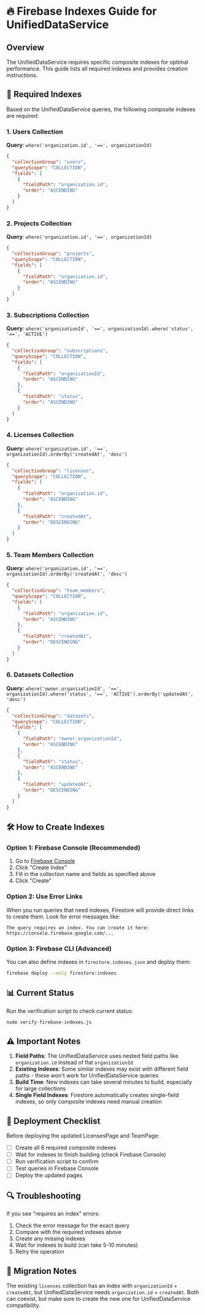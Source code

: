 # 🔥 Firebase Indexes Guide for UnifiedDataService

## Overview

The UnifiedDataService requires specific composite indexes for optimal performance. This guide lists all required indexes and provides creation instructions.

## 🚨 Required Indexes

Based on the UnifiedDataService queries, the following composite indexes are required:

### 1. Users Collection
**Query**: `where('organization.id', '==', organizationId)`
```json
{
  "collectionGroup": "users",
  "queryScope": "COLLECTION",
  "fields": [
    {
      "fieldPath": "organization.id",
      "order": "ASCENDING"
    }
  ]
}
```

### 2. Projects Collection
**Query**: `where('organization.id', '==', organizationId)`
```json
{
  "collectionGroup": "projects",
  "queryScope": "COLLECTION", 
  "fields": [
    {
      "fieldPath": "organization.id",
      "order": "ASCENDING"
    }
  ]
}
```

### 3. Subscriptions Collection
**Query**: `where('organizationId', '==', organizationId).where('status', '==', 'ACTIVE')`
```json
{
  "collectionGroup": "subscriptions",
  "queryScope": "COLLECTION",
  "fields": [
    {
      "fieldPath": "organizationId",
      "order": "ASCENDING"
    },
    {
      "fieldPath": "status", 
      "order": "ASCENDING"
    }
  ]
}
```

### 4. Licenses Collection
**Query**: `where('organization.id', '==', organizationId).orderBy('createdAt', 'desc')`
```json
{
  "collectionGroup": "licenses",
  "queryScope": "COLLECTION",
  "fields": [
    {
      "fieldPath": "organization.id",
      "order": "ASCENDING"
    },
    {
      "fieldPath": "createdAt",
      "order": "DESCENDING"
    }
  ]
}
```

### 5. Team Members Collection
**Query**: `where('organization.id', '==', organizationId).orderBy('createdAt', 'desc')`
```json
{
  "collectionGroup": "team_members",
  "queryScope": "COLLECTION",
  "fields": [
    {
      "fieldPath": "organization.id",
      "order": "ASCENDING"
    },
    {
      "fieldPath": "createdAt",
      "order": "DESCENDING"
    }
  ]
}
```

### 6. Datasets Collection
**Query**: `where('owner.organizationId', '==', organizationId).where('status', '==', 'ACTIVE').orderBy('updatedAt', 'desc')`
```json
{
  "collectionGroup": "datasets",
  "queryScope": "COLLECTION",
  "fields": [
    {
      "fieldPath": "owner.organizationId",
      "order": "ASCENDING"
    },
    {
      "fieldPath": "status",
      "order": "ASCENDING"
    },
    {
      "fieldPath": "updatedAt",
      "order": "DESCENDING"
    }
  ]
}
```

## 🛠️ How to Create Indexes

### Option 1: Firebase Console (Recommended)
1. Go to [Firebase Console](https://console.firebase.google.com/project/backbone-logic/firestore/indexes)
2. Click "Create Index"
3. Fill in the collection name and fields as specified above
4. Click "Create"

### Option 2: Use Error Links
When you run queries that need indexes, Firestore will provide direct links to create them. Look for error messages like:
```
The query requires an index. You can create it here: https://console.firebase.google.com/...
```

### Option 3: Firebase CLI (Advanced)
You can also define indexes in `firestore.indexes.json` and deploy them:
```bash
firebase deploy --only firestore:indexes
```

## 📊 Current Status

Run the verification script to check current status:
```bash
node verify-firebase-indexes.js
```

## ⚠️ Important Notes

1. **Field Paths**: The UnifiedDataService uses nested field paths like `organization.id` instead of flat `organizationId`
2. **Existing Indexes**: Some similar indexes may exist with different field paths - these won't work for UnifiedDataService queries
3. **Build Time**: New indexes can take several minutes to build, especially for large collections
4. **Single Field Indexes**: Firestore automatically creates single-field indexes, so only composite indexes need manual creation

## 🚀 Deployment Checklist

Before deploying the updated LicensesPage and TeamPage:

- [ ] Create all 6 required composite indexes
- [ ] Wait for indexes to finish building (check Firebase Console)
- [ ] Run verification script to confirm
- [ ] Test queries in Firebase Console
- [ ] Deploy the updated pages

## 🔍 Troubleshooting

If you see "requires an index" errors:
1. Check the error message for the exact query
2. Compare with the required indexes above
3. Create any missing indexes
4. Wait for indexes to build (can take 5-10 minutes)
5. Retry the operation

## 📝 Migration Notes

The existing `licenses` collection has an index with `organizationId` + `createdAt`, but UnifiedDataService needs `organization.id` + `createdAt`. Both can coexist, but make sure to create the new one for UnifiedDataService compatibility.
